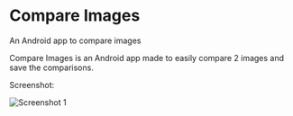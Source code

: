 # Compare Images
An Android app to compare images

Compare Images is an Android app made to easily compare 2 images and save the comparisons.

Screenshot:
  
  ![Screenshot 1](https://i.imgur.com/F1LuTC3.png)
